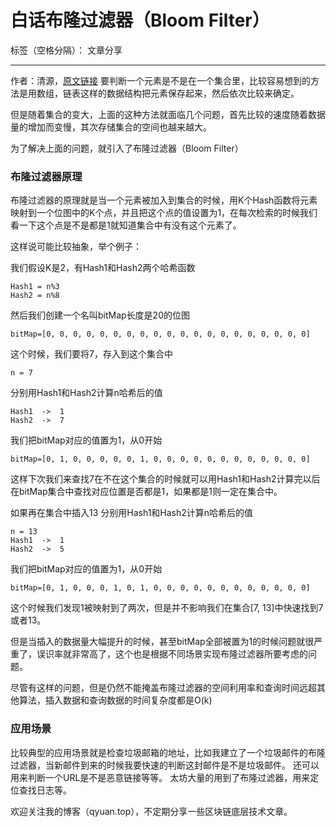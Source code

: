 ﻿# 白话布隆过滤器（Bloom Filter）

标签（空格分隔）： 文章分享

---

作者：清源，[原文链接](https://zhuanlan.zhihu.com/p/64378536)
要判断一个元素是不是在一个集合里，比较容易想到的方法是用数组，链表这样的数据结构把元素保存起来，然后依次比较来确定。

但是随着集合的变大，上面的这种方法就面临几个问题，首先比较的速度随着数据量的增加而变慢，其次存储集合的空间也越来越大。

为了解决上面的问题，就引入了布隆过滤器（Bloom Filter）

### 布隆过滤器原理

布隆过滤器的原理就是当一个元素被加入到集合的时候，用K个Hash函数将元素映射到一个位图中的K个点，并且把这个点的值设置为1，在每次检索的时候我们看一下这个点是不是都是1就知道集合中有没有这个元素了。

这样说可能比较抽象，举个例子：

我们假设K是2，有Hash1和Hash2两个哈希函数

```
Hash1 = n%3
Hash2 = n%8
```

然后我们创建一个名叫bitMap长度是20的位图
```
bitMap=[0, 0, 0, 0, 0, 0, 0, 0, 0, 0, 0, 0, 0, 0, 0, 0, 0, 0, 0, 0]
```

这个时候，我们要将7，存入到这个集合中
```
n = 7
```
分别用Hash1和Hash2计算n哈希后的值
```
Hash1  ->  1
Hash2  ->  7
```
我们把bitMap对应的值置为1，从0开始
```
bitMap=[0, 1, 0, 0, 0, 0, 0, 1, 0, 0, 0, 0, 0, 0, 0, 0, 0, 0, 0, 0]
```
这样下次我们来查找7在不在这个集合的时候就可以用Hash1和Hash2计算完以后在bitMap集合中查找对应位置是否都是1，如果都是1则一定在集合中。

如果再在集合中插入13 分别用Hash1和Hash2计算n哈希后的值
```
n = 13
Hash1  ->  1
Hash2  ->  5
```
我们把bitMap对应的值置为1，从0开始
```
bitMap=[0, 1, 0, 0, 0, 1, 0, 1, 0, 0, 0, 0, 0, 0, 0, 0, 0, 0, 0, 0]
```
这个时候我们发现1被映射到了两次，但是并不影响我们在集合[7, 13]中快速找到7或者13。

但是当插入的数据量大幅提升的时候，甚至bitMap全部被置为1的时候问题就很严重了，误识率就非常高了，这个也是根据不同场景实现布隆过滤器所要考虑的问题。

尽管有这样的问题，但是仍然不能掩盖布隆过滤器的空间利用率和查询时间远超其他算法，插入数据和查询数据的时间复杂度都是O(k)

### 应用场景

比较典型的应用场景就是检查垃圾邮箱的地址，比如我建立了一个垃圾邮件的布隆过滤器，当新邮件到来的时候我要快速的判断这封邮件是不是垃圾邮件。 还可以用来判断一个URL是不是恶意链接等等。 太坊大量的用到了布隆过滤器，用来定位查找日志等。

欢迎关注我的博客（qyuan.top），不定期分享一些区块链底层技术文章。

